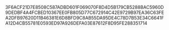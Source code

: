 3F6ACF21D7E8508C587ADBD601F069070F8D4D5B179CB5288BAC5960D9DEDBF4A4FCBED10367EE0FB805D77C672914C42E9729B97EA36C63FEA2DFB97620D11B46381E6D8BFD9C8AB55DA95DE4C78D7B53E34C6641FA12D4CB55781E0593ED97A926DEFA03E87612F8D95FE288351714

